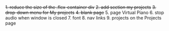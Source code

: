 ~~1. reduce the size of the .flex-container div~~
~~2. add section my projects~~
~~3. drop-down menu for My projects~~
~~4. blank page~~
5. page Virtual Piano
6. stop audio when window is closed
7. font
8. nav links
9. projects on the Projects page